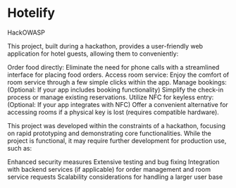 # Hotelify
HackOWASP

This project, built during a hackathon, provides a user-friendly web application for hotel guests, allowing them to conveniently:

Order food directly: Eliminate the need for phone calls with a streamlined interface for placing food orders.
Access room service: Enjoy the comfort of room service through a few simple clicks within the app.
Manage bookings: (Optional: If your app includes booking functionality) Simplify the check-in process or manage existing reservations.
Utilize NFC for keyless entry: (Optional: If your app integrates with NFC) Offer a convenient alternative for accessing rooms if a physical key is lost (requires compatible hardware).

This project was developed within the constraints of a hackathon, focusing on rapid prototyping and demonstrating core functionalities. While the project is functional, it may require further development for production use, such as:

Enhanced security measures
Extensive testing and bug fixing
Integration with backend services (if applicable) for order management and room service requests
Scalability considerations for handling a larger user base

